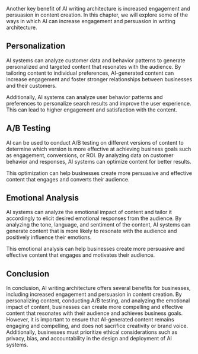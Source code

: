 

Another key benefit of AI writing architecture is increased engagement and persuasion in content creation. In this chapter, we will explore some of the ways in which AI can increase engagement and persuasion in writing architecture.

Personalization
---------------

AI systems can analyze customer data and behavior patterns to generate personalized and targeted content that resonates with the audience. By tailoring content to individual preferences, AI-generated content can increase engagement and foster stronger relationships between businesses and their customers.

Additionally, AI systems can analyze user behavior patterns and preferences to personalize search results and improve the user experience. This can lead to higher engagement and satisfaction with the content.

A/B Testing
-----------

AI can be used to conduct A/B testing on different versions of content to determine which version is more effective at achieving business goals such as engagement, conversions, or ROI. By analyzing data on customer behavior and responses, AI systems can optimize content for better results.

This optimization can help businesses create more persuasive and effective content that engages and converts their audience.

Emotional Analysis
------------------

AI systems can analyze the emotional impact of content and tailor it accordingly to elicit desired emotional responses from the audience. By analyzing the tone, language, and sentiment of the content, AI systems can generate content that is more likely to resonate with the audience and positively influence their emotions.

This emotional analysis can help businesses create more persuasive and effective content that engages and motivates their audience.

Conclusion
----------

In conclusion, AI writing architecture offers several benefits for businesses, including increased engagement and persuasion in content creation. By personalizing content, conducting A/B testing, and analyzing the emotional impact of content, businesses can create more compelling and effective content that resonates with their audience and achieves business goals. However, it is important to ensure that AI-generated content remains engaging and compelling, and does not sacrifice creativity or brand voice. Additionally, businesses must prioritize ethical considerations such as privacy, bias, and accountability in the design and deployment of AI systems.
